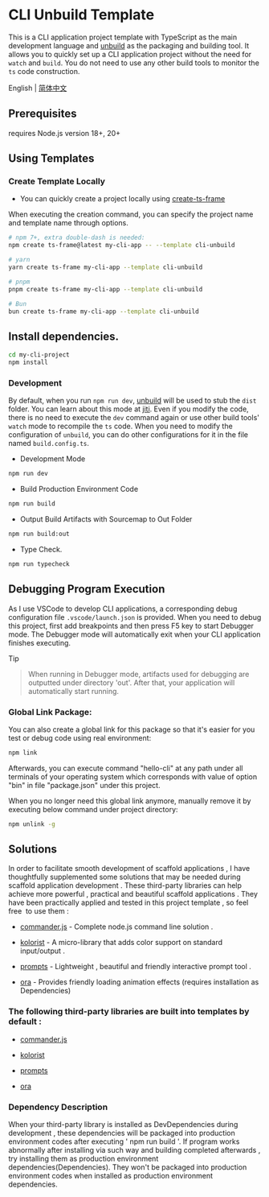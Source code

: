 # CLI Unbuild Template

This is a CLI application project template with TypeScript as the main development language and [unbuild](https://github.com/unjs/unbuild) as the packaging and building tool. It allows you to quickly set up a CLI application project without the need for `watch` and `build`. You do not need to use any other build tools to monitor the `ts` code construction.

English | [简体中文](https://github.com/hacxy/cli-template/blob/main/README_zh.md)

## Prerequisites

requires Node.js version 18+, 20+

## Using Templates

### Create Template Locally

- You can quickly create a project locally using [create-ts-frame](https://github.com/hacxy/create-ts-frame)

When executing the creation command, you can specify the project name and template name through options.

```sh
# npm 7+, extra double-dash is needed:
npm create ts-frame@latest my-cli-app -- --template cli-unbuild

# yarn
yarn create ts-frame my-cli-app --template cli-unbuild

# pnpm
pnpm create ts-frame my-cli-app --template cli-unbuild

# Bun
bun create ts-frame my-cli-app --template cli-unbuild
```

## Install dependencies.

```sh
cd my-cli-project
npm install
```

### Development

By default, when you run `npm run dev`, [unbuild](https://github.com/unjs/unbuild) will be used to stub the `dist` folder. You can learn about this mode at [jiti](https://github.com/unjs/jiti). Even if you modify the code, there is no need to execute the `dev` command again or use other build tools' `watch` mode to recompile the `ts` code. When you need to modify the configuration of `unbuild`, you can do other configurations for it in the file named `build.config.ts`.

- Development Mode

```sh
npm run dev
```

- Build Production Environment Code

```sh
npm run build
```

- Output Build Artifacts with Sourcemap to Out Folder

```sh
npm run build:out
```

- Type Check.

```sh
npm run typecheck
```

## Debugging Program Execution

As I use VSCode to develop CLI applications, a corresponding debug configuration file `.vscode/launch.json` is provided. When you need to debug this project, first add breakpoints and then press F5 key to start Debugger mode. The Debugger mode will automatically exit when your CLI application finishes executing.

> [!TIP]

> When running in Debugger mode, artifacts used for debugging are outputted under directory 'out'. After that, your application will automatically start running.

### Global Link Package:

You can also create a global link for this package so that it's easier for you test or debug code using real environment:

```sh
npm link
```

Afterwards, you can execute command "hello-cli" at any path under all terminals of your operating system which corresponds with value of option "bin" in file "package.json" under this project.

When you no longer need this global link anymore, manually remove it by executing below command under project directory:

```sh
npm unlink -g
```

## Solutions

In order to facilitate smooth development of scaffold applications , I have thoughtfully supplemented some solutions that may be needed during scaffold application development . These third-party libraries can help achieve more powerful , practical and beautiful scaffold applications . They have been practically applied and tested in this project template , so feel free  to use them :

- [commander.js](https://github.com/tj/commander.js) - Complete node.js command line solution .

- [kolorist](https://github.com/marvinhagemeister/kolorist) - A micro-library that adds color support on standard input/output .

- [prompts](https://github.com/terkelg/prompts) - Lightweight , beautiful and friendly interactive prompt tool .

- [ora](https://github.com/sindresorhus/ora) - Provides friendly loading animation effects (requires installation as Dependencies)

### The following third-party libraries are built into templates by default :

- [commander.js](https://github.com/tj/commander.js)

- [kolorist](https://github.com/marvinhagemeister/kolorist)

- [prompts](https://github.com/terkelg/prompts)

- [ora](https://github.com/sindresorhus/ora)

### Dependency Description

When your third-party library is installed as DevDependencies during development , these dependencies will be packaged into production environment codes after executing ' npm run build '. If program works abnormally after installing via such way and building completed afterwards , try installing them as production environment dependencies(Dependencies). They won't be packaged into production environment codes when installed as production environment dependencies.
